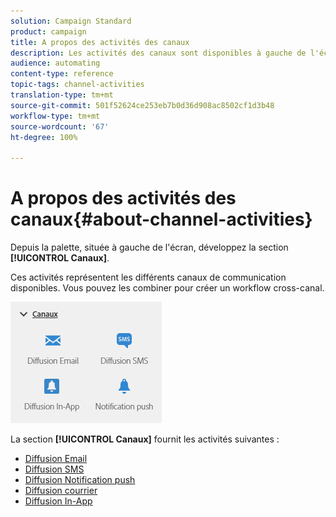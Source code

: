 ```yaml
---
solution: Campaign Standard
product: campaign
title: A propos des activités des canaux
description: Les activités des canaux sont disponibles à gauche de l'écran.
audience: automating
content-type: reference
topic-tags: channel-activities
translation-type: tm+mt
source-git-commit: 501f52624ce253eb7b0d36d908ac8502cf1d3b48
workflow-type: tm+mt
source-wordcount: '67'
ht-degree: 100%

---
```



# A propos des activités des canaux{#about-channel-activities}

Depuis la palette, située à gauche de l&#39;écran, développez la section **[!UICONTROL Canaux]**.

Ces activités représentent les différents canaux de communication disponibles. Vous pouvez les combiner pour créer un workflow cross-canal.

![](assets/wkf_channels_activities.png)

La section **[!UICONTROL Canaux]** fournit les activités suivantes :

* [Diffusion Email ](../../automating/using/email-delivery.md)
* [Diffusion SMS](../../automating/using/sms-delivery.md)
* [Diffusion Notification push ](../../automating/using/push-notification-delivery.md)
* [Diffusion courrier](../../automating/using/direct-mail-delivery.md)
* [Diffusion In-App ](../../automating/using/in-app-delivery.md)

